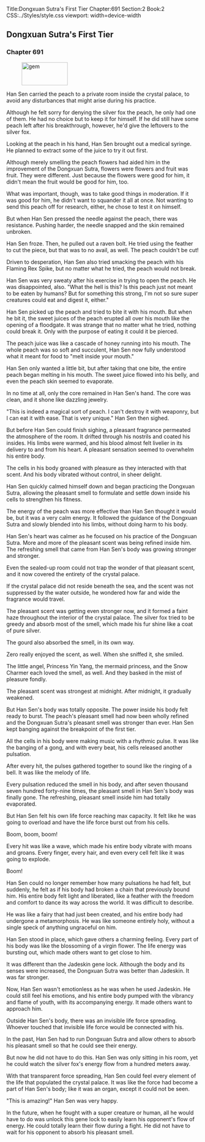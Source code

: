 Title:Dongxuan Sutra's First Tier 
Chapter:691 
Section:2 
Book:2 
CSS:../Styles/style.css 
viewport: width=device-width
  
## Dongxuan Sutra's First Tier
### Chapter 691
  
<figure>
	<img src="../Images/gem.gif" alt="gem" id="gem" width="120" height="60" />
</figure>
  

  
Han Sen carried the peach to a private room inside the crystal palace, to avoid any disturbances that might arise during his practice.

Although he felt sorry for denying the silver fox the peach, he only had one of them. He had no choice but to keep it for himself. If he did still have some peach left after his breakthrough, however, he'd give the leftovers to the silver fox.

Looking at the peach in his hand, Han Sen brought out a medical syringe. He planned to extract some of the juice to try it out first.

Although merely smelling the peach flowers had aided him in the improvement of the Dongxuan Sutra, flowers were flowers and fruit was fruit. They were different. Just because the flowers were good for him, it didn't mean the fruit would be good for him, too.

What was important, though, was to take good things in moderation. If it was good for him, he didn't want to squander it all at once. Not wanting to send this peach off for research, either, he chose to test it on himself.

But when Han Sen pressed the needle against the peach, there was resistance. Pushing harder, the needle snapped and the skin remained unbroken.

Han Sen froze. Then, he pulled out a raven bolt. He tried using the feather to cut the piece, but that was to no avail, as well. The peach couldn't be cut!

Driven to desperation, Han Sen also tried smacking the peach with his Flaming Rex Spike, but no matter what he tried, the peach would not break.

Han Sen was very sweaty after his exercise in trying to open the peach. He was disappointed, also. "What the hell is this? Is this peach just not meant to be eaten by humans? But for something this strong, I'm not so sure super creatures could eat and digest it, either."

Han Sen picked up the peach and tried to bite it with his mouth. But when he bit it, the sweet juices of the peach erupted all over his mouth like the opening of a floodgate. It was strange that no matter what he tried, nothing could break it. Only with the purpose of eating it could it be pierced.

The peach juice was like a cascade of honey running into his mouth. The whole peach was so soft and succulent, Han Sen now fully understood what it meant for food to "melt inside your mouth."

Han Sen only wanted a little bit, but after taking that one bite, the entire peach began melting in his mouth. The sweet juice flowed into his belly, and even the peach skin seemed to evaporate.

In no time at all, only the core remained in Han Sen's hand. The core was clean, and it shone like dazzling jewelry.

"This is indeed a magical sort of peach. I can't destroy it with weaponry, but I can eat it with ease. That is very unique." Han Sen then sighed.

But before Han Sen could finish sighing, a pleasant fragrance permeated the atmosphere of the room. It drifted through his nostrils and coated his insides. His limbs were warmed, and his blood almost felt livelier in its delivery to and from his heart. A pleasant sensation seemed to overwhelm his entire body.

The cells in his body groaned with pleasure as they interacted with that scent. And his body vibrated without control, in sheer delight.

Han Sen quickly calmed himself down and began practicing the Dongxuan Sutra, allowing the pleasant smell to formulate and settle down inside his cells to strengthen his fitness.

The energy of the peach was more effective than Han Sen thought it would be, but it was a very calm energy. It followed the guidance of the Dongxuan Sutra and slowly blended into his limbs, without doing harm to his body.

Han Sen's heart was calmer as he focused on his practice of the Dongxuan Sutra. More and more of the pleasant scent was being refined inside him. The refreshing smell that came from Han Sen's body was growing stronger and stronger.

Even the sealed-up room could not trap the wonder of that pleasant scent, and it now covered the entirety of the crystal palace.

If the crystal palace did not reside beneath the sea, and the scent was not suppressed by the water outside, he wondered how far and wide the fragrance would travel.

The pleasant scent was getting even stronger now, and it formed a faint haze throughout the interior of the crystal palace. The silver fox tried to be greedy and absorb most of the smell, which made his fur shine like a coat of pure silver.

The gourd also absorbed the smell, in its own way.

Zero really enjoyed the scent, as well. When she sniffed it, she smiled.

The little angel, Princess Yin Yang, the mermaid princess, and the Snow Charmer each loved the smell, as well. And they basked in the mist of pleasure fondly.

The pleasant scent was strongest at midnight. After midnight, it gradually weakened.

But Han Sen's body was totally opposite. The power inside his body felt ready to burst. The peach's pleasant smell had now been wholly refined and the Dongxuan Sutra's pleasant smell was stronger than ever. Han Sen kept banging against the breakpoint of the first tier.

All the cells in his body were making music with a rhythmic pulse. It was like the banging of a gong, and with every beat, his cells released another pulsation.

After every hit, the pulses gathered together to sound like the ringing of a bell. It was like the melody of life.

Every pulsation reduced the smell in his body, and after seven thousand seven hundred forty-nine times, the pleasant smell in Han Sen's body was finally gone. The refreshing, pleasant smell inside him had totally evaporated.

But Han Sen felt his own life force reaching max capacity. It felt like he was going to overload and have the life force burst out from his cells.

Boom, boom, boom!

Every hit was like a wave, which made his entire body vibrate with moans and groans. Every finger, every hair, and even every cell felt like it was going to explode.

Boom!

Han Sen could no longer remember how many pulsations he had felt, but suddenly, he felt as if his body had broken a chain that previously bound him. His entire body felt light and liberated, like a feather with the freedom and comfort to dance its way across the world. It was difficult to describe.

He was like a fairy that had just been created, and his entire body had undergone a metamorphosis. He was like someone entirely holy, without a single speck of anything ungraceful on him.

Han Sen stood in place, which gave others a charming feeling. Every part of his body was like the blossoming of a virgin flower. The life energy was bursting out, which made others want to get close to him.

It was different than the Jadeskin gene lock. Although the body and its senses were increased, the Dongxuan Sutra was better than Jadeskin. It was far stronger.

Now, Han Sen wasn't emotionless as he was when he used Jadeskin. He could still feel his emotions, and his entire body pumped with the vibrancy and flame of youth, with its accompanying energy. It made others want to approach him.

Outside Han Sen's body, there was an invisible life force spreading. Whoever touched that invisible life force would be connected with his.

In the past, Han Sen had to run Dongxuan Sutra and allow others to absorb his pleasant smell so that he could see their energy.

But now he did not have to do this. Han Sen was only sitting in his room, yet he could watch the silver fox's energy flow from a hundred meters away.

With that transparent force spreading, Han Sen could feel every element of the life that populated the crystal palace. It was like the force had become a part of Han Sen's body; like it was an organ, except it could not be seen.

"This is amazing!" Han Sen was very happy.

In the future, when he fought with a super creature or human, all he would have to do was unlock this gene lock to easily learn his opponent's flow of energy. He could totally learn their flow during a fight. He did not have to wait for his opponent to absorb his pleasant smell.